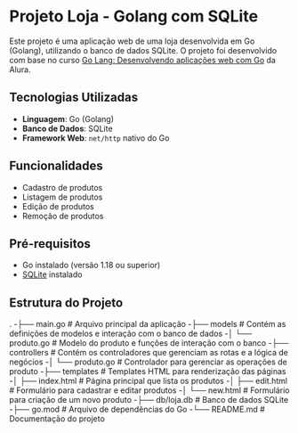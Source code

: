 # Projeto Loja - Golang com SQLite

Este projeto é uma aplicação web de uma loja desenvolvida em Go (Golang), utilizando o banco de dados SQLite. O projeto foi desenvolvido com base no curso [Go Lang: Desenvolvendo aplicações web com Go](https://cursos.alura.com.br/course/go-lang-web) da Alura.

## Tecnologias Utilizadas

- **Linguagem**: Go (Golang)
- **Banco de Dados**: SQLite
- **Framework Web**: `net/http` nativo do Go

## Funcionalidades

- Cadastro de produtos
- Listagem de produtos
- Edição de produtos
- Remoção de produtos

## Pré-requisitos

- Go instalado (versão 1.18 ou superior)
- [SQLite](https://www.sqlite.org/download.html) instalado

## Estrutura do Projeto
.
-├── main.go            # Arquivo principal da aplicação
-├── models             # Contém as definições de modelos e interação com o banco de dados
-│   └── produto.go     # Modelo do produto e funções de interação com o banco
-├── controllers        # Contém os controladores que gerenciam as rotas e a lógica de negócios
-│   └── produto.go     # Controlador para gerenciar as operações de produto
-├── templates          # Templates HTML para renderização das páginas
-│   ├── index.html     # Página principal que lista os produtos
-│   ├── edit.html      # Formulário para cadastrar e editar produtos
-│   └── new.html       # Formulário para criação de um novo produto
-├── db/loja.db         # Banco de dados SQLite
-├── go.mod             # Arquivo de dependências do Go
-└── README.md          # Documentação do projeto



